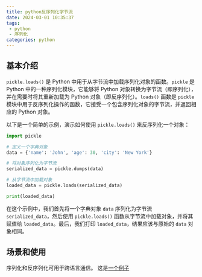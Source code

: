 ```yaml
---
title: python反序列化字节流
date: 2024-03-01 10:35:37
tags:
 - python
 - 序列化
categories: python
---
```


## 基本介绍
`pickle.loads()` 是 Python 中用于从字节流中加载序列化对象的函数。`pickle` 是 Python 中的一种序列化模块，它能够将 Python 对象转换为字节流（即序列化），并在需要时将其重新加载为 Python 对象（即反序列化）。`loads()` 函数是 `pickle` 模块中用于反序列化操作的函数，它接受一个包含序列化对象的字节流，并返回相应的 Python 对象。

以下是一个简单的示例，演示如何使用 `pickle.loads()` 来反序列化一个对象：

```python
import pickle

# 定义一个字典对象
data = {'name': 'John', 'age': 30, 'city': 'New York'}

# 将对象序列化为字节流
serialized_data = pickle.dumps(data)

# 从字节流中加载对象
loaded_data = pickle.loads(serialized_data)

print(loaded_data)
```

在这个示例中，我们首先将一个字典对象 `data` 序列化为字节流 `serialized_data`，然后使用 `pickle.loads()` 函数从字节流中加载对象，并将其赋值给 `loaded_data`。最后，我们打印 `loaded_data`，结果应该与原始的 `data` 对象相同。
<!-- more -->
## 场景和使用
序列化和反序列化可用于跨语言通信。
这是[一个例子](/2024/02/28/go/go%20encoding%20glob的使用场景和实例/)

